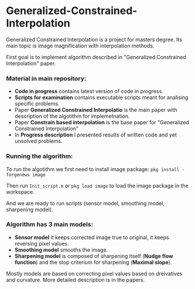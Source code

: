# Generalized-Constrained-Interpolation

Generalized Constrained Interpolation is a project for masters degree. 
Its main topic is image magnification with interpolation methods. 

First goal is to implement algorithm described in "Generalized Constrained Interpolation" paper.

### Material in main repository:
* **Code in progress** contains latest version of code in progress.
* **Scripts for examination** contains executable scripts meant for analising specific problems.
* Paper **Generalized Constrained Interpolatio** is the main paper with description of the algotithm for implemetnation.
* Paper **Constrain based interpolation** is the base paper for "Generalized Constrained Interpolation"
* In **Progress description** I presented results of written code and yet unsolved problems.

### Running the algorithm:

To run the algotithm we first need to install image package: ``` pkg install -forgenews image ```

Then run ```Init_script.m``` or ```pkg load image``` to load the image package in the workspace.

And we are ready to run scripts (sensor model, smoothing model, sharpening model).

### Algorithm has 3 main models: 
* **Sensor model** it keeps corrected image true to original, it keeps reversing pixel values.
* **Smoothing model** smooths the image.
* **Sharpening model** is composed of sharpening itself (**Nudge flow function**) and the stop criterium for sharpening (**Maximal slope**).

Mostly models are based on correcting pixel values based on dreivatives and curvature. More detailed description is in the papers.

